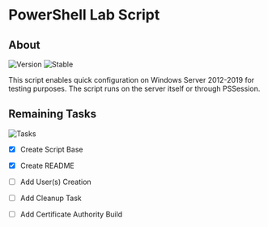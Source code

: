 # PowerShell Lab Script
## About
![Version](https://img.shields.io/badge/PowerShell-v6.0+-blue)
![Stable](https://img.shields.io/badge/Status-Stable-green)

This script enables quick configuration on Windows Server 2012-2019 for testing purposes. The script runs on the server itself or through PSSession.


## Remaining Tasks
![Tasks](https://img.shields.io/badge/To%20Do%20List-2/5-yellow)
- [x] Create Script Base
- [x] Create README
- [ ] Add User(s) Creation
- [ ] Add Cleanup Task
- [ ] Add Certificate Authority Build






